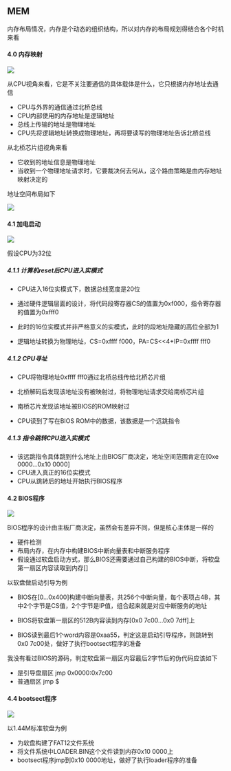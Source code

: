 ## MEM

内存布局情况，内存是个动态的组织结构，所以对内存的布局规划得结合各个时机来看

#### 4.0 内存映射

![](image/image-20230708232237394.png)

从CPU视角来看，它是不关注要通信的具体载体是什么，它只根据内存地址去通信

* CPU与外界的通信通过北桥总线
* CPU内部使用的内存地址是逻辑地址
* 总线上传输的地址是物理地址
* CPU先将逻辑地址转换成物理地址，再将要读写的物理地址告诉北桥总线

从北桥芯片组视角来看

* 它收到的地址信息是物理地址
* 当收到一个物理地址请求时，它要裁决何去何从，这个路由策略是由内存地址映射决定的



地址空间布局如下

![](image/image-20230709002052238.png)

#### 4.1 加电启动

![](image/image-20230709010621441.png)

假设CPU为32位

##### 4.1.1 计算机reset后CPU进入实模式

* CPU进入16位实模式下，数据总线宽度是20位

* 通过硬件逻辑层面的设计，将代码段寄存器CS的值置为0xf000，指令寄存器的值置为0xfff0
* 此时的16位实模式并非严格意义的实模式，此时的段地址隐藏的高位全部为1
* 逻辑地址转换为物理地址，CS=0xffff f000，PA=CS<<4+IP=0xffff fff0

##### 4.1.2 CPU寻址

* CPU将物理地址0xffff fff0通过北桥总线传给北桥芯片组

* 北桥解码后发现该地址没有被映射过，将物理地址请求交给南桥芯片组
* 南桥芯片发现该地址被BIOS的ROM映射过
* CPU读到了写在BIOS ROM中的数据，该数据是一个远跳指令

##### 4.1.3 指令跳转CPU进入实模式

* 该远跳指令具体跳到什么地址上由BIOS厂商决定，地址空间范围肯定在[0xe 0000...0x10 0000]
* CPU进入真正的16位实模式
* CPU从跳转后的地址开始执行BIOS程序

#### 4.2 BIOS程序

![](image/image-20230709013413308.png)

BIOS程序的设计由主板厂商决定，虽然会有差异不同，但是核心主体是一样的

* 硬件检测
* 布局内存，在内存中构建BIOS中断向量表和中断服务程序
* 假设通过软盘启动方式，那么BIOS还需要通过自己构建的BIOS中断，将软盘第一扇区内容读取到内存[]

以软盘做启动引导为例

* BIOS在[0...0x400]构建中断向量表，共256个中断向量，每个表项占4B，其中2个字节是CS值，2个字节是IP值，组合起来就是对应中断服务的地址

* BIOS将软盘第一扇区的512B内容读到内存[0x0 7c00...0x0 7dff]上
* BIOS读到最后1个word内容是0xaa55，判定这是启动引导程序，则跳转到0x0 7c00处，做好了执行bootsect程序的准备

我没有看过BIOS的源码，判定软盘第一扇区内容最后2字节后的伪代码应该如下

* 是引导盘扇区 jmp 0x0000:0x7c00
* 普通扇区 jmp $

#### 4.4 bootsect程序

![](image/image-20230709015106698.png)

以1.44M标准软盘为例

* 为软盘构建了FAT12文件系统
* 将文件系统中LOADER.BIN这个文件读到内存0x10 0000上
* bootsect程序jmp到0x10 0000地址，做好了执行loader程序的准备